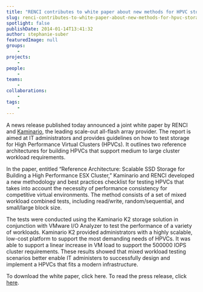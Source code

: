 ```yaml
---
title: "RENCI contributes to white paper about new methods for HPVC storage"
slug: renci-contributes-to-white-paper-about-new-methods-for-hpvc-storage
spotlight: false
publishDate: 2014-01-14T13:41:32
author: stephanie-suber
featuredImage: null
groups:
    - 
projects:
    - 
people:
    - 
teams: 
    - 
collaborations:
    - 
tags:
    - 
---
```

<p>A news release published today announced a joint white paper by RENCI and <a href="http://kaminario.com/flash-array/" target="_blank">Kaminario</a>, the leading scale-out all-flash array provider. The report is aimed at IT administrators and provides guidelines on how to test storage for High Performance Virtual Clusters (HPVCs). It outlines two reference architectures for building HPVCs that support medium to large cluster workload requirements.</p>
<p>In the paper, entitled &#8220;Reference Architecture: Scalable SSD Storage for Building a High Performance ESX Cluster,&#8221; Kaminario and RENCI developed a new methodology and best practices checklist for testing HPVCs that takes into account the necessity of performance consistency for competitive virtual environments. The method consists of a set of mixed workload combined tests, including read/write, random/sequential, and small/large block size.</p>
<p>The tests were conducted using the Kaminario K2 storage solution in conjunction with VMware I/O Analyzer to test the performance of a variety of workloads. Kaminario K2 provided administrators with a highly scalable, low-cost platform to support the most demanding needs of HPVCs. It was able to support a linear increase in VM load to support the 500000 IOPS cluster requirements. These results showed that mixed workload testing scenarios better enable IT administers to successfully design and implement a HPVCs that fits a modern infrastructure.</p>
<p>To download the white paper, click here. To read the press release, click <a href="http://www.digitaljournal.com/pr/1681272" target="_blank">here</a>.</p>
<!-- AddThis Advanced Settings generic via filter on the_content --><!-- AddThis Share Buttons generic via filter on the_content -->

